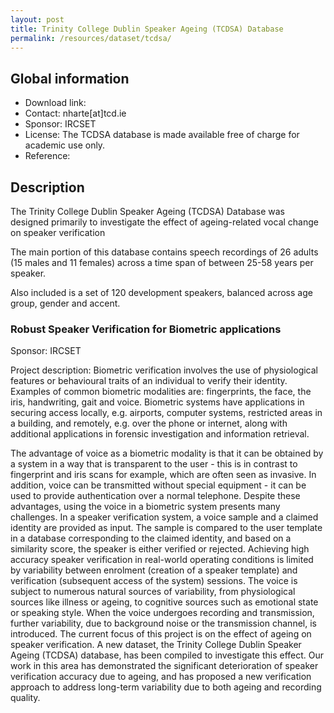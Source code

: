 ```yaml
---
layout: post
title: Trinity College Dublin Speaker Ageing (TCDSA) Database
permalink: /resources/dataset/tcdsa/
---
```


## Global information

  - Download link:
  - Contact: nharte[at]tcd.ie
  - Sponsor: IRCSET
  - License: The TCDSA database is made available free of charge for academic use only.
  - Reference:


## Description

The Trinity College Dublin Speaker Ageing (TCDSA) Database was designed primarily to investigate the effect of ageing-related vocal change on speaker verification

The main portion of this database contains speech recordings of 26 adults (15 males and 11 females) across a time span of between 25-58 years per speaker.

Also included is a set of 120 development speakers, balanced across age group, gender and accent.


### Robust Speaker Verification for Biometric applications

Sponsor: IRCSET

Project description: Biometric verification involves the use of physiological features or behavioural traits of an individual to verify their identity. Examples of common biometric modalities are: fingerprints, the face, the iris, handwriting, gait and voice. Biometric systems have applications in securing access locally, e.g. airports, computer systems, restricted areas in a building, and remotely, e.g. over the phone or internet, along with additional applications in forensic investigation and information retrieval.

The advantage of voice as a biometric modality is that it can be obtained by a system in a way that is transparent to the user - this is in contrast to fingerprint and iris scans for example, which are often seen as invasive. In addition, voice can be transmitted without special equipment - it can be used to provide authentication over a normal telephone. Despite these advantages, using the voice in a biometric system presents many challenges. In a speaker verification system, a voice sample and a claimed identity are provided as input. The sample is compared to the user template in a database corresponding to the claimed identity, and based on a similarity score, the speaker is either verified or rejected. Achieving high accuracy speaker verification in real-world operating conditions is limited by variability between enrolment (creation of a speaker template) and verification (subsequent access of the system) sessions. The voice is subject to numerous natural sources of variability, from physiological sources like illness or ageing, to cognitive sources such as emotional state or speaking style. When the voice undergoes recording and transmission, further variability, due to background noise or the transmission channel, is introduced. The current focus of this project is on the effect of ageing on speaker verification. A new dataset, the Trinity College Dublin Speaker Ageing (TCDSA) database, has been compiled to investigate this effect. Our work in this area has demonstrated the significant deterioration of speaker verification accuracy due to ageing, and has proposed a new verification approach to address long-term variability due to both ageing and recording quality.
